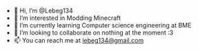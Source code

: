 - 👋 Hi, I’m @Lebeg134
- 👀 I’m interested in Modding Minecraft
- 🌱 I’m currently learning Computer science engineering at BME
- 💞️ I’m looking to collaborate on nothing at the moment :3
- 📫 You can reach me at lebeg134@gmail.com

<!---
Lebeg134/Lebeg134 is a ✨ special ✨ repository because its `README.md` (this file) appears on your GitHub profile.
You can click the Preview link to take a look at your changes.
--->
